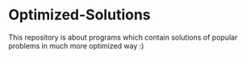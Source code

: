 # Optimized-Solutions
This repository is about programs which contain solutions of popular problems in much more optimized way :) 
